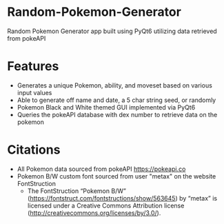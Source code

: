# Random-Pokemon-Generator

Random Pokemon Generator app built using PyQt6 utilizing data retrieved from pokeAPI

# Features
- Generates a unique Pokemon, ability, and moveset based on various input values
- Able to generate off name and date, a 5 char string seed, or randomly
- Pokemon Black and White themed GUI implemented via PyQt6
- Queries the pokeAPI database with dex number to retrieve data on the pokemon

# Citations
- All Pokemon data sourced from pokeAPI https://pokeapi.co
- Pokemon B/W custom font sourced from user "metax" on the website FontStruction
   -  The FontStruction “Pokemon B/W”
      (https://fontstruct.com/fontstructions/show/563645) by “metax” is licensed
      under a Creative Commons Attribution license
      (http://creativecommons.org/licenses/by/3.0/).
